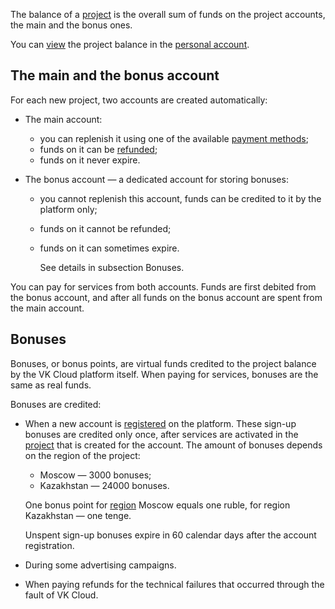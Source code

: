 The balance of a [project](/en/base/account/concepts/projects) is the overall sum of funds on the project accounts, the main and the bonus ones.

You can [view](../../operations/payment) the project balance in the [personal account](https://mcs.mail.ru/app/en/).

## The main and the bonus account

For each new project, two accounts are created automatically:

- The main account:

  - you can replenish it using one of the available [payment methods](../payment-methods);
  - funds on it can be [refunded](../../operations/refund);
  - funds on it never expire.

- The bonus account — a dedicated account for storing bonuses:

  - you cannot replenish this account, funds can be credited to it by the platform only;
  - funds on it cannot be refunded;
  - funds on it can sometimes expire.

    See details in subsection Bonuses.

You can pay for services from both accounts. Funds are first debited from the bonus account, and after all funds on the bonus account are spent  from the main account.

## Bonuses

Bonuses, or bonus points, are virtual funds credited to the project balance by the VK Cloud platform itself. When paying for services, bonuses are the same as real funds.

 Bonuses are credited:

- When a new account is [registered](../../../start/get-started/account-registration) on the platform. These sign-up bonuses are credited only once, after services are activated in the [project](/en/base/account/concepts/projects) that is created for the account. The amount of bonuses depends on the region of the project:

  - Moscow — 3000 bonuses;
  - Kazakhstan — 24000 bonuses.

  One bonus point for [region](/en/base/account/concepts/regions) Moscow equals one ruble, for region Kazakhstan — one tenge.

  <err>

  Unspent sign-up bonuses expire in 60 calendar days after the account registration.

  </err>

- During some advertising campaigns.
- When paying refunds for the technical failures that occurred through the fault of VK Cloud.
